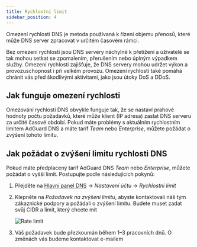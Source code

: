 ```yaml
---
title: Rychlostní limit
sidebar_position: 4
---
```


Omezení rychlosti DNS je metoda používaná k řízení objemu přenosů, které může DNS server zpracovat v určitém časovém rámci.

Bez omezení rychlosti jsou DNS servery náchylné k přetížení a uživatelé se tak mohou setkat se zpomalením, přerušením nebo úplným výpadkem služby. Omezení rychlosti zajišťuje, že DNS servery mohou udržet výkon a provozuschopnost i při velkém provozu. Omezení rychlosti také pomáhá chránit vás před škodlivými aktivitami, jako jsou útoky DoS a DDoS.

## Jak funguje omezení rychlosti

Omezování rychlosti DNS obvykle funguje tak, že se nastaví prahové hodnoty počtu požadavků, které může klient (IP adresa) zaslat DNS serveru za určité časové období. Pokud máte problémy s aktuálním rychlostním limitem AdGuard DNS a máte tarif _Team_ nebo _Enterprise_, můžete požádat o zvýšení tohoto limitu.

## Jak požádat o zvýšení limitu rychlosti DNS

Pokud máte předplacený tarif AdGuard DNS _Team_ nebo _Enterprise_, můžete požádat o vyšší limit. Postupujte podle následujících pokynů:

1. Přejděte na [Hlavní panel DNS](https://adguard-dns.io/dashboard/) → _Nastavení účtu_ → _Rychlostní limit_

2. Klepněte na _Požadavek na zvýšení limitu_, abyste kontaktovali náš tým zákaznické podpory a požádali o zvýšení limitu. Budete muset zadat svůj CIDR a limit, který chcete mít

     ![Rate limit](https://cdn.adtidy.org/content/kb/dns/private/rate_limit.png)

3. Váš požadavek bude přezkoumán během 1–3 pracovních dnů. O změnách vás budeme kontaktovat e-mailem
